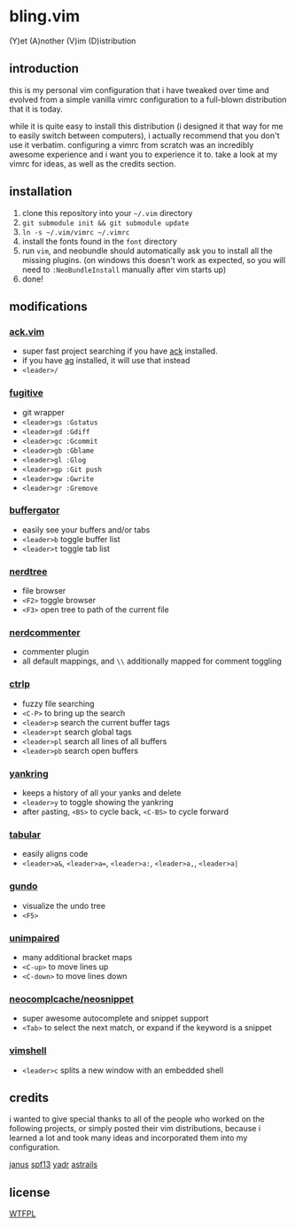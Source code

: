 # bling.vim

(Y)et (A)nother (V)im (D)istribution

## introduction

this is my personal vim configuration that i have tweaked over time and evolved from a simple vanilla vimrc configuration to a full-blown distribution that it is today.

while it is quite easy to install this distribution (i designed it that way for me to easily switch between computers), i actually recommend that you don't use it verbatim.  configuring a vimrc from scratch was an incredibly awesome experience and i want you to experience it to.  take a look at my vimrc for ideas, as well as the credits section.

## installation

1.  clone this repository into your `~/.vim` directory
2.  `git submodule init && git submodule update`
3.  `ln -s ~/.vim/vimrc ~/.vimrc`
4.  install the fonts found in the `font` directory
5.  run `vim`, and neobundle should automatically ask you to install all the missing plugins. (on windows this doesn't work as expected, so you will need to `:NeoBundleInstall` manually after vim starts up)
6.  done!

## modifications

### [ack.vim](https://github.com/milezs/ack.vim)
*  super fast project searching if you have [ack](http://betterthangrep.com/) installed.
*  if you have [ag](https://github.com/ggreer/the_silver_searcher) installed, it will use that instead
*  `<leader>/`

### [fugitive](https://github.com/tpope/vim-fugitive)
*  git wrapper
*  `<leader>gs :Gstatus`
*  `<leader>gd :Gdiff`
*  `<leader>gc :Gcommit`
*  `<leader>gb :Gblame`
*  `<leader>gl :Glog`
*  `<leader>gp :Git push`
*  `<leader>gw :Gwrite`
*  `<leader>gr :Gremove`

### [buffergator](https://github.com/jeetsukumaran/vim-buffergator)
*  easily see your buffers and/or tabs
*  `<leader>b` toggle buffer list
*  `<leader>t` toggle tab list

### [nerdtree](https://github.com/scrooloose/nerdtree)
*  file browser
*  `<F2>` toggle browser
*  `<F3>` open tree to path of the current file

### [nerdcommenter](https://github.com/scrooloose/nerdcommenter)
*  commenter plugin
*  all default mappings, and `\\` additionally mapped for comment toggling

### [ctrlp](https://github.com/kien/ctrlp.vim)
*  fuzzy file searching
*  `<C-P>` to bring up the search
*  `<leader>p` search the current buffer tags
*  `<leader>pt` search global tags
*  `<leader>pl` search all lines of all buffers
*  `<leader>pb` search open buffers

### [yankring](http://www.vim.org/scripts/script.php?script_id=1234)
*  keeps a history of all your yanks and delete
*  `<leader>y` to toggle showing the yankring
*  after `p`asting, `<BS>` to cycle back, `<C-BS>` to cycle forward

### [tabular](https://github.com/godlygeek/tabular)
*  easily aligns code
*  `<leader>a&`, `<leader>a=`, `<leader>a:`, `<leader>a,`, `<leader>a|`

### [gundo](https://github.com/sjl/gundo.vim)
*  visualize the undo tree
*  `<F5>`

### [unimpaired](https://github.com/tpope/vim-unimpaired)
*  many additional bracket maps
*  `<C-up>` to move lines up
*  `<C-down>` to move lines down

### [neocomplcache/neosnippet](https://github.com/Shougo)
*  super awesome autocomplete and snippet support
*  `<Tab>` to select the next match, or expand if the keyword is a snippet

### [vimshell](https://github.com/Shougo/vimshell)
*  `<leader>c` splits a new window with an embedded shell

## credits

i wanted to give special thanks to all of the people who worked on the following projects, or simply posted their vim distributions, because i learned a lot and took many ideas and incorporated them into my configuration.

[janus](https://github.com/carlhuda/janus)
[spf13](https://github.com/spf13/spf13-vim)
[yadr](http://skwp.github.com/dotfiles/)
[astrails](https://github.com/astrails/dotvim)

## license
[WTFPL](http://sam.zoy.org/wtfpl/)
